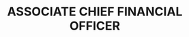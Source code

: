 ---
name : MR. HOWARD OSBORNE
department: ENVIRONMENTAL PROTECTION AGENCY
title: ASSOCIATE CHIEF FINANCIAL OFFICER
img:
description: Biography information coming soon.
---
